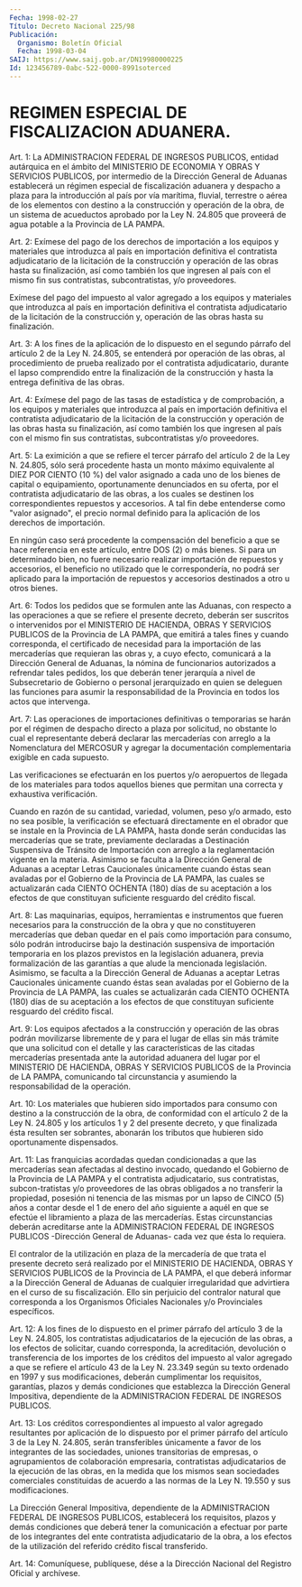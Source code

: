 ```yaml
---
Fecha: 1998-02-27
Título: Decreto Nacional 225/98
Publicación:
  Organismo: Boletín Oficial
  Fecha: 1998-03-04
SAIJ: https://www.saij.gob.ar/DN19980000225
Id: 123456789-0abc-522-0000-8991soterced
---
```

# REGIMEN ESPECIAL DE FISCALIZACION ADUANERA.

<a id="1"></a>
Art. 1: La  ADMINISTRACION  FEDERAL  DE  INGRESOS PUBLICOS, entidad autárquica en el ámbito del MINISTERIO DE  ECONOMIA Y OBRAS Y  SERVICIOS  PUBLICOS, por intermedio de la Dirección  General  de Aduanas establecerá un régimen especial de fiscalización aduanera y despacho a plaza  para  la  introducción  al país por vía marítima, fluvial,  terrestre  o  aérea de los elementos  con  destino  a  la construcción y operación  de  la  obra, de un sistema de acueductos aprobado por la Ley N. 24.805 que proveerá  de  agua  potable  a la Provincia de LA PAMPA.

<a id="2"></a>
Art.  2: Exímese  del  pago de los derechos de importación a los equipos  y  materiales  que  introduzca   al  país  en  importación definitiva  el contratista adjudicatario de  la  licitación  de  la construcción  y  operación  de las obras hasta su finalización, así como  también  los que ingresen  al  país  con  el  mismo  fin  sus contratistas, subcontratistas, y/o proveedores.

Exímese del pago  del  impuesto  al  valor agregado a los equipos y materiales  que  introduzca  al país en importación  definitiva  el contratista adjudicatario de la  licitación  de  la construcción y, operación de las obras hasta su finalización.

<a id="3"></a>
Art. 3: A los fines de la aplicación de lo dispuesto en el segundo párrafo del  artículo  2  de  la  Ley N. 24.805, se entenderá  por operación de las obras, al procedimiento de prueba realizado por el contratista adjudicatario, durante el lapso  comprendido  entre  la finalización  de  la  construcción y hasta la entrega definitiva de las obras.

<a id="4"></a>
Art.  4: Exímese del pago  de  las  tasas  de  estadística y  de comprobación,  a los equipos y materiales que introduzca al país en importación  definitiva    el    contratista  adjudicatario  de  la licitación de la construcción y operación  de  las  obras  hasta su finalización,  así  como  también  los que ingresen al país con  el mismo  fin  sus  contratistas,  subcontratistas    y/o  proveedores.

<a id="5"></a>
Art.  5:  La  eximición  a  que se refiere el tercer párrafo  del artículo 2 de la Ley N. 24.805,  sólo será procedente hasta un monto máximo equivalente al DIEZ POR CIENTO  (10  %) del valor asignado a cada  uno  de  los bienes de capital o equipamiento,  oportunamente denunciados en su  oferta,  por el contratista adjudicatario de las obras, a los cuales se destinen  los  correspondientes  repuestos y accesorios.  A  tal  fin debe entenderse como "valor asignado",  el precio normal definido  para  la  aplicación  de  los  derechos  de importación.

En  ningún caso será procedente la compensación del beneficio a que se hace referencia en este artículo, entre DOS (2) o más bienes. Si para  un  determinado bien, no fuere necesario realizar importación de repuestos  y  accesorios,  el  beneficio  no  utilizado  que  le correspondería,  no  podrá  ser  aplicado  para  la  importación de repuestos  y  accesorios  destinados  a  otro  u  otros  bienes.

<a id="6"></a>
Art.  6: Todos los pedidos que se formulen ante las Aduanas,  con respecto a  las  operaciones  a que se refiere el presente decreto, deberán ser suscritos o intervenidos por el MINISTERIO DE HACIENDA, OBRAS Y SERVICIOS PUBLICOS de la Provincia de LA PAMPA, que emitirá a tales fines y cuando corresponda,  el  certificado  de  necesidad para la importación de las mercaderías que requieran las obras y, a cuyo  efecto,  comunicará  a  la  Dirección General de Aduanas,  la nómina de funcionarios autorizados  a  refrendar tales pedidos, los que deberán tener jerarquía a nivel de Subsecretario  de Gobierno o personal  jerarquizado  en  quien  se  deleguen las funciones  para asumir la responsabilidad de la Provincia  en  todos  los actos que intervenga.

<a id="7"></a>
Art. 7: Las operaciones de importaciones definitivas o temporarias se harán por el régimen de despacho directo a plaza por  solicitud, no   obstante  lo  cual  el  representante  deberá  declarar  las mercaderías con arreglo a la Nomenclatura del MERCOSUR y agregar la documentación  complementaria  exigible  en  cada  supuesto.

Las verificaciones se efectuarán en los puertos y/o aeropuertos  de llegada  de  los materiales para todos aquellos bienes que permitan una correcta y exhaustiva verificación.

Cuando en razón de su cantidad, variedad, volumen, peso y/o armado, esto no sea posible,  la  verificación se efectuará directamente en el obrador que se instale en  la Provincia de LA PAMPA, hasta donde serán  conducidas  las  mercaderías    que  se  trate,  previamente declaradas a Destinación Suspensiva de Tránsito  de Importación con arreglo  a  la  reglamentación vigente en la materia.  Asimismo  se faculta  a  la  Dirección  General  de  Aduanas  a  aceptar  Letras Caucionales únicamente  cuando  éstas sean avaladas por el Gobierno de la Provincia de LA PAMPA, las cuales se actualizarán cada CIENTO OCHENTA (180) días de su aceptación a los efectos de que constituyan    suficiente   resguardo  del  crédito  fiscal.

<a id="8"></a>
Art. 8: Las maquinarias, equipos,  herramientas e instrumentos que fueren  necesarios  para  la construcción  de  la  obra  y  que  no constituyeren  mercaderías  que   deban  quedar  en  el  país  como importación  para  consumo,  sólo  podrán    introducirse  bajo  la destinación  suspensiva  de importación temporaria  en  los  plazos previstos en la legislación  aduanera,  previa formalización de las garantías  a  que  alude  la mencionada legislación.  Asimismo,  se faculta  a  la  Dirección  General  de  Aduanas  a  aceptar  Letras Caucionales únicamente cuando  éstas  sean avaladas por el Gobierno de la Provincia de LA PAMPA, las cuales se actualizarán cada CIENTO OCHENTA (180) días de su aceptación a los efectos de que constituyan suficiente resguardo del crédito fiscal.

<a id="9"></a>
Art. 9: Los equipos afectados a la construcción y operación de las obras podrán movilizarse libremente de y para el lugar de ellas sin más trámite que una solicitud con el detalle  y las características de  las  citadas mercaderías presentada ante la autoridad  aduanera del lugar por el MINISTERIO DE HACIENDA, OBRAS Y SERVICIOS PUBLICOS de la Provincia  de  LA  PAMPA,  comunicando  tal  circunstancia  y asumiendo la responsabilidad de la operación.

<a id="10"></a>
Art. 10: Los materiales que hubieren sido importados para consumo con  destino  a  la  construcción de la obra, de conformidad con el artículo 2 de la Ley N. 24.805  y  los artículos 1 y 2 del presente decreto, y que finalizada ésta resulten ser sobrantes, abonarán los tributos  que  hubieren  sido  oportunamente    dispensados.

<a id="11"></a>
Art. 11: Las franquicias acordadas quedan condicionadas a que las mercaderías  sean  afectadas  al  destino   invocado,  quedando  el Gobierno de la Provincia de LA PAMPA y el contratista adjudicatario, sus contratistas, subcon-tratistas  y/o  proveedores de  las  obras obligados a no transferir la propiedad, posesión  ni tenencia de  las  mismas  por  un  lapso de CINCO (5) años a contar desde el 1 de enero del año siguiente  a aquél en que se efectúe el libramiento  a  plaza  de  las  mercaderías.  Estas  circunstancias deberán  acreditarse  ante la ADMINISTRACION  FEDERAL  DE  INGRESOS PUBLICOS -Dirección General  de  Aduanas-  cada  vez  que  ésta  lo requiera.

El  contralor  de  la  utilización en plaza de la mercadería de que trata el presente decreto  será  realizado  por  el  MINISTERIO  DE HACIENDA,  OBRAS  Y SERVICIOS PUBLICOS de la Provincia de LA PAMPA, el  que deberá informar  a  la  Dirección  General  de  Aduanas  de cualquier irregularidad que advirtiera en el curso de su fiscalización.   Ello  sin  perjuicio  del  contralor  natural  que corresponda a los  Organismos Oficiales Nacionales y/o Provinciales específicos.

<a id="12"></a>
Art. 12: A los fines  de  lo  dispuesto  en el primer párrafo del artículo 3 de la Ley N. 24.805, los contratistas adjudicatarios  de la  ejecución  de  las  obras,  a  los efectos de solicitar, cuando corresponda, la acreditación, devolución  o  transferencia  de  los importes  de  los  créditos del impuesto al valor agregado a que se refiere el artículo  43 de la Ley N. 23.349 según su texto ordenado en 1997 y sus modificaciones,  deberán cumplimentar los requisitos, garantías, plazos y demás condiciones  que  establezca la Dirección General  Impositiva,  dependiente de la ADMINISTRACION  FEDERAL  DE INGRESOS PUBLICOS.

<a id="13"></a>
Art.  13: Los créditos  correspondientes  al  impuesto  al valor agregado  resultantes  por aplicación de lo dispuesto por el primer párrafo del artículo 3 de  la  Ley N. 24.805,  serán transferibles únicamente  a  favor de los integrantes de las sociedades,  uniones transitorias  de    empresas,    o  agrupamientos  de  colaboración empresaria, contratistas adjudicatarios  de  la  ejecución  de  las obras,  en  la  medida  que  los mismos sean sociedades comerciales constituidas de acuerdo a las  normas  de  la  Ley  N. 19.550 y sus modificaciones.

La  Dirección  General Impositiva, dependiente de la ADMINISTRACION FEDERAL DE INGRESOS  PUBLICOS, establecerá los requisitos, plazos y demás condiciones que  deberá  tener la comunicación a efectuar por parte de los integrantes del ente  contratista  adjudicatario de la obra, a los efectos de la utilización del referido  crédito  fiscal transferido.

<a id="14"></a>
Art. 14: Comuníquese, publíquese, dése a la Dirección  Nacional del Registro  Oficial y archívese.